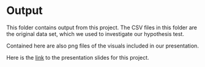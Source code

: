 
# Output

This folder contains output from this project. The CSV files in this folder are the original data set, which we used to investigate our hypothesis test.

Contained here are also png files of the visuals included in our presentation.

Here is the [link](https://docs.google.com/presentation/d/1O6zUc3g8mbV6NxSJ_xIlcJ6pP8PXnn24UeQzFFGpYG8/edit?usp=sharing) to the presentation slides for this project.


```python

```
